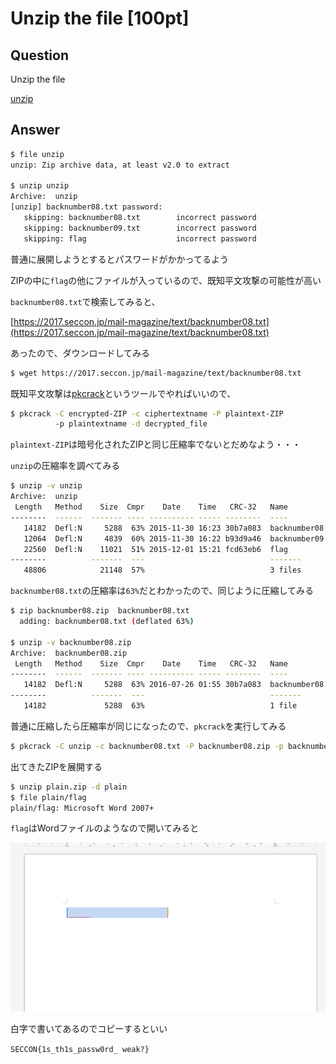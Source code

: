 # Unzip the file [100pt]

## Question

Unzip the file

[unzip](https://github.com/AkashiSN/SECCON2015-Online-CTF/raw/master/q2/unzip)

## Answer

```bash
$ file unzip 
unzip: Zip archive data, at least v2.0 to extract

$ unzip unzip   
Archive:  unzip
[unzip] backnumber08.txt password: 
   skipping: backnumber08.txt        incorrect password
   skipping: backnumber09.txt        incorrect password
   skipping: flag                    incorrect password
```

普通に展開しようとするとパスワードがかかってるよう

ZIPの中に`flag`の他にファイルが入っているので、既知平文攻撃の可能性が高い

`backnumber08.txt`で検索してみると、

[https://2017.seccon.jp/mail-magazine/text/backnumber08.txt](https://2017.seccon.jp/mail-magazine/text/backnumber08.txt)

あったので、ダウンロードしてみる

```bash
$ wget https://2017.seccon.jp/mail-magazine/text/backnumber08.txt
```

既知平文攻撃は[pkcrack](https://www.unix-ag.uni-kl.de/~conrad/krypto/pkcrack.html)というツールでやればいいので、

```bash
$ pkcrack -C encrypted-ZIP -c ciphertextname -P plaintext-ZIP 
          -p plaintextname -d decrypted_file
```

`plaintext-ZIP`は暗号化されたZIPと同じ圧縮率でないとだめなよう・・・

`unzip`の圧縮率を調べてみる

```bash
$ unzip -v unzip                                                 
Archive:  unzip
 Length   Method    Size  Cmpr    Date    Time   CRC-32   Name
--------  ------  ------- ---- ---------- ----- --------  ----
   14182  Defl:N     5288  63% 2015-11-30 16:23 30b7a083  backnumber08.txt
   12064  Defl:N     4839  60% 2015-11-30 16:22 b93d9a46  backnumber09.txt
   22560  Defl:N    11021  51% 2015-12-01 15:21 fcd63eb6  flag
--------          -------  ---                            -------
   48806            21148  57%                            3 files

```

`backnumber08.txt`の圧縮率は`63%`だとわかったので、同じように圧縮してみる

```bash
$ zip backnumber08.zip  backnumber08.txt
  adding: backnumber08.txt (deflated 63%)

$ unzip -v backnumber08.zip 
Archive:  backnumber08.zip
 Length   Method    Size  Cmpr    Date    Time   CRC-32   Name
--------  ------  ------- ---- ---------- ----- --------  ----
   14182  Defl:N     5288  63% 2016-07-26 01:55 30b7a083  backnumber08.txt
--------          -------  ---                            -------
   14182             5288  63%                            1 file
```

普通に圧縮したら圧縮率が同じになったので、`pkcrack`を実行してみる

```bash
$ pkcrack -C unzip -c backnumber08.txt -P backnumber08.zip -p backnumber08.txt -d plain.zip
```

出てきたZIPを展開する

```bash
$ unzip plain.zip -d plain
$ file plain/flag              
plain/flag: Microsoft Word 2007+
```

`flag`はWordファイルのようなので開いてみると

![flag.png](https://github.com/AkashiSN/SECCON2015-Online-CTF/raw/master/q2/flag.png)

白字で書いてあるのでコピーするといい

`SECCON{1s_th1s_passw0rd_ weak?}`